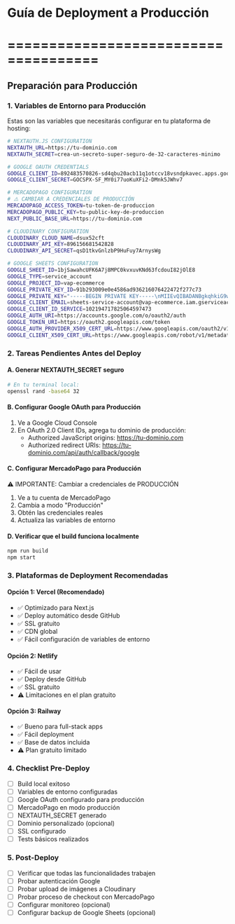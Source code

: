 # Guía de Deployment a Producción
# =====================================

## Preparación para Producción

### 1. Variables de Entorno para Producción

Estas son las variables que necesitarás configurar en tu plataforma de hosting:

```bash
# NEXTAUTH.JS CONFIGURATION
NEXTAUTH_URL=https://tu-dominio.com
NEXTAUTH_SECRET=crea-un-secreto-super-seguro-de-32-caracteres-minimo

# GOOGLE OAUTH CREDENTIALS
GOOGLE_CLIENT_ID=892483570826-sd4qbu20acb11q1otccv18vsndpkavec.apps.googleusercontent.com
GOOGLE_CLIENT_SECRET=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

# MERCADOPAGO CONFIGURATION
# ⚠️ CAMBIAR A CREDENCIALES DE PRODUCCIÓN
MERCADOPAGO_ACCESS_TOKEN=tu-token-de-produccion
MERCADOPAGO_PUBLIC_KEY=tu-public-key-de-produccion
NEXT_PUBLIC_BASE_URL=https://tu-dominio.com

# CLOUDINARY CONFIGURATION
CLOUDINARY_CLOUD_NAME=dsux52cft
CLOUDINARY_API_KEY=896156681542828
CLOUDINARY_API_SECRET=qsD1tkvGnlzbP9HuFuy7ArnysWg

# GOOGLE SHEETS CONFIGURATION
GOOGLE_SHEET_ID=1bjSawahcUFK6A7j8MPC0kvxuvKNd63fcdouI82jOlE8
GOOGLE_TYPE=service_account
GOOGLE_PROJECT_ID=vap-ecommerce
GOOGLE_PRIVATE_KEY_ID=91b293009e0e4586ad936216076422472f277c73
GOOGLE_PRIVATE_KEY="-----BEGIN PRIVATE KEY-----\nMIIEvQIBADANBgkqhkiG9w0BAQEFAASCBKcwggSjAgEAAoIBAQDIazidE8XvbIFP\nb12rjqCwIIiCT42Sk6UTQmo/lhJfaknb7JNqVdilBFhwDB6++lcb2i+3g44ovOsJ\nPusHUsxkGQXhvaoU8+mkAM1fJDguHbIbkwR1H4xTmJ2q5xH96iq2M2k0dJA5SSfu\nxQI1OACPxoH3HQ8all89fnVIWlPflowXxi1xREIK5dxUxzeoWfpZtKBuYdpCN/YS\nKAJ1kEPmf0zKx+C8/PVzPQQqXLT3sycXSQixACvVSZP4NHfOXv823fpqDwvA5Uuc\nBTtx7D+n/fH0sisdh+jmQATgwRIyO4z3IErVJLBcWK9opvM5W7BlzOxijLt8kU7X\nl542R8unAgMBAAECggEAEFuX+lIT1K/Reg9H4Om6OcXd/mzJzE3aqlDAZUI1a648\nKwQLICGzlfxdz39dvw6lr3NGc778Cl0o/c8x1Z4vangUX9FgIWerCSS7nmlRYIox\n8Eg2k+yoQmZxb/J+KHBFXiuiCZL99n7/EGDqBjf068cy8l1fzza4vUcmAWrF77iv\n4A7MnhFVIAnBnefjIyc7MREskkbyR8WdgTATsEVlWD7Gp760UPve0RDiD0+D0Pl/\nyrLP8ueU8ft8LLUUrRQk5fsLm35OQBqWENfST9wLL22Q2Ue1WePlxoVYCk03Enza\nHnlWuVE9Tpoa+2iSsT3Ye2lMtQ0hfhEsDJFjrjndMQKBgQDtkNzRFYBxywZinlof\nT2j1/vPO6fNgURmRQT+WdZnzSxmF3FlEJK9eNPr7g6Op8IKeAiy1USsv1jS0GPb+\nsadfuB4fENB5QlG+rcZPvpzpF2WVrG1Xw3m2BA7wn7j6jJuoSHr5VX74jpwy+Gcx\njyDWvE8UIgpt8qIn57prEUMOCQKBgQDX+HMdnwKABPa0KkUI4wvNQQkB+jBUALnT\n9HzKvq2KAfRa40N8yIlUMfjySqljEOPT+RV/qGjICr0XwzrrDsx9pwy9H6A3u7+e\n8/6K2SZSCyCOHH+plvf1y4Ap84j1upczoney6LNT+fyKuU3GRLG/CjnUsY+Irv5R\nZpUQUkR4LwKBgBNrLPGWTVp/2vTCtuEqT40UGv/F1dQArRNXfwggcsYVVG/BtDZC\nvWb4868NcppYg4TA7sCfcuVFICe8hqwI/4JufV/SswfGaQIqGDS6gv72n6IdZw6u\ndstvB32ZwLgSOEMIMa0h1PAiUBhGf8DoTyneWKRvp+SW2bRjV7Saw51pAoGBAKhl\nFH0YKr7fH+1CuClBv0X/W6KrDVuyZTKbA2KiYnWlKH5ljY2SX2HCxTVGeeTAmqQB\nJ34uNeUkWmRY2WvGUjP3OLuOGULbpYGvBd4FixeVjYDBP9lf2V9RmVEcjsHrB1I/\nb82UG59y4DLaYYYiseUfeBAbkqskpy+ZKMldG/4JAoGAfXMKXaQUZYv+dWNmIKFF\n6+MV/BnEekcTeiNotuGa7naji7xnhErW/ZpDcgesjVw3wUPOKe0mXWSQrYcNB8vD\nP1yMQdvThFPtJaAh7QJNStEKjGboPfoWH+UP6LaH+bUkSQ7bbXqHbyj8Oih1HLqH\ngg5yqse2qgX3k+rkbUZ4LGM=\n-----END PRIVATE KEY-----\n"
GOOGLE_CLIENT_EMAIL=sheets-service-account@vap-ecommerce.iam.gserviceaccount.com
GOOGLE_CLIENT_ID_SERVICE=102194717825064597473
GOOGLE_AUTH_URI=https://accounts.google.com/o/oauth2/auth
GOOGLE_TOKEN_URI=https://oauth2.googleapis.com/token
GOOGLE_AUTH_PROVIDER_X509_CERT_URL=https://www.googleapis.com/oauth2/v1/certs
GOOGLE_CLIENT_X509_CERT_URL=https://www.googleapis.com/robot/v1/metadata/x509/sheets-service-account%40vap-ecommerce.iam.gserviceaccount.com
```

### 2. Tareas Pendientes Antes del Deploy

#### A. Generar NEXTAUTH_SECRET seguro
```bash
# En tu terminal local:
openssl rand -base64 32
```

#### B. Configurar Google OAuth para Producción
1. Ve a Google Cloud Console
2. En OAuth 2.0 Client IDs, agrega tu dominio de producción:
   - Authorized JavaScript origins: https://tu-dominio.com
   - Authorized redirect URIs: https://tu-dominio.com/api/auth/callback/google

#### C. Configurar MercadoPago para Producción
⚠️ IMPORTANTE: Cambiar a credenciales de PRODUCCIÓN
1. Ve a tu cuenta de MercadoPago
2. Cambia a modo "Producción"
3. Obtén las credenciales reales
4. Actualiza las variables de entorno

#### D. Verificar que el build funciona localmente
```bash
npm run build
npm start
```

### 3. Plataformas de Deployment Recomendadas

#### Opción 1: Vercel (Recomendado)
- ✅ Optimizado para Next.js
- ✅ Deploy automático desde GitHub
- ✅ SSL gratuito
- ✅ CDN global
- ✅ Fácil configuración de variables de entorno

#### Opción 2: Netlify
- ✅ Fácil de usar
- ✅ Deploy desde GitHub
- ✅ SSL gratuito
- ⚠️ Limitaciones en el plan gratuito

#### Opción 3: Railway
- ✅ Bueno para full-stack apps
- ✅ Fácil deployment
- ✅ Base de datos incluida
- ⚠️ Plan gratuito limitado

### 4. Checklist Pre-Deploy

- [ ] Build local exitoso
- [ ] Variables de entorno configuradas
- [ ] Google OAuth configurado para producción
- [ ] MercadoPago en modo producción
- [ ] NEXTAUTH_SECRET generado
- [ ] Dominio personalizado (opcional)
- [ ] SSL configurado
- [ ] Tests básicos realizados

### 5. Post-Deploy

- [ ] Verificar que todas las funcionalidades trabajen
- [ ] Probar autenticación Google
- [ ] Probar upload de imágenes a Cloudinary
- [ ] Probar proceso de checkout con MercadoPago
- [ ] Configurar monitoreo (opcional)
- [ ] Configurar backup de Google Sheets (opcional)
